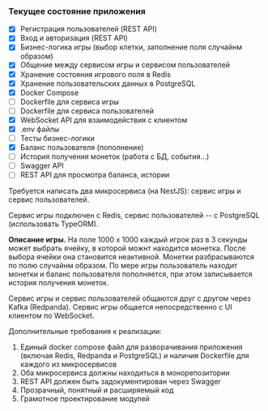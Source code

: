 ### Текущее состояние приложения

- [x] Регистрация пользователей (REST API)
- [x] Вход и авторизация (REST API)
- [x] Бизнес-логика игры (выбор клетки, заполнение поля случайнм образом)
- [x] Общение между сервисом игры и сервисом пользователей
- [x] Хранение состояния игрового поля в Redis
- [x] Хранение пользовательских данных в PostgreSQL
- [x] Docker Compose
- [ ] Dockerfile для сервиса игры
- [ ] Dockerfile для сервиса пользователей
- [X] WebSocket API для взаимодействия с клиентом
- [x] .env файлы
- [ ] Тесты бизнес-логики
- [x] Баланс пользователя (пополнение)
- [ ] История получения монеток (работа с БД, события...)
- [ ] Swagger API
- [ ] REST API для просмотра баланса, истории

Требуется написать два микросервиса (на NestJS): сервис игры и сервис пользователей.

Сервис игры подключен с Redis, сервис пользователей -- с PostgreSQL (использовать TypeORM).

**Описание игры.** На поле 1000 x 1000 каждый игрок раз в 3 секунды может выбрать ячейку, в которой можнт находится монетка. После выбора ячейки она становится неактивной. Монетки разбрасываются по полю случайнм образом. По мере игры пользователь находит монетки и баланс пользователя пополняется, при этом записывается история получения монеток.

Сервис игры и сервис пользователей общаются друг с другом через Kafka (Redpanda). Сервис игры общается непосредственно с UI клиентом по WebSocket.

Дополнительные требования к реализации:

1. Единый docker compose файл для разворачивания приложения (включая Redis, Redpanda и PostgreSQL) и наличия Dockerfile для каждого из микросервисов
2. Оба микросервиса должны находиться в монорепозитории
3. REST API должен быть задокументирован через Swagger
4. Прозрачный, понятный и расширяемый код
5. Грамотное проектирование модулей
